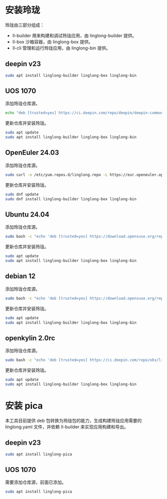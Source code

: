 <!--
SPDX-FileCopyrightText: 2023 UnionTech Software Technology Co., Ltd.

SPDX-License-Identifier: LGPL-3.0-or-later
-->

# 安装玲珑

玲珑由三部分组成：

- ll-builder 用来构建和调试玲珑应用，由 linglong-builder 提供。
- ll-box 沙箱容器，由 linglong-box 提供。
- ll-cli 管理和运行玲珑应用，由 linglong-bin 提供。

## deepin v23

```bash
sudo apt install linglong-builder linglong-box linglong-bin
```

## UOS 1070

添加玲珑仓库源。

```bash
echo "deb [trusted=yes] https://ci.deepin.com/repo/deepin/deepin-community/linglong-repo/ unstable main" | sudo tee -a /etc/apt/sources.list
```

更新仓库并安装玲珑。

```bash
sudo apt update
sudo apt install linglong-builder linglong-box linglong-bin
```

## OpenEuler 24.03

添加玲珑仓库源。

```bash
sudo curl -o /etc/yum.repos.d/linglong.repo -L https://eur.openeuler.openatom.cn/coprs/kamiyadm/linglong/repo/openeuler-24.03_LTS/kamiyadm-linglong-openeuler-24.03_LTS.repo
```

更新仓库并安装玲珑。

```bash
sudo dnf update
sudo dnf install linglong-builder linglong-box linglong-bin
```

## Ubuntu 24.04

添加玲珑仓库源。

```bash
sudo bash -c "echo 'deb [trusted=yes] https://download.opensuse.org/repositories/home:/kamiyadm/xUbuntu_24.04/ ./' > /etc/apt/sources.list.d/linglong.list"
```

更新仓库并安装玲珑。

```bash
sudo apt update
sudo apt install linglong-builder linglong-box linglong-bin
```

## debian 12

添加玲珑仓库源。

```bash
sudo bash -c "echo 'deb [trusted=yes] https://download.opensuse.org/repositories/home:/kamiyadm/Debian_12/ ./' > /etc/apt/sources.list.d/linglong.list"
```

更新仓库并安装玲珑。

```bash
sudo apt update
sudo apt install linglong-builder linglong-box linglong-bin
```

## openkylin 2.0rc

添加玲珑仓库源。

```bash
sudo bash -c "echo 'deb [trusted=yes] https://ci.deepin.com/repo/obs/linglong:/multi_distro/openkylin2.0_repo/ ./' > /etc/apt/sources.list.d/linglong.list"
```

更新仓库并安装玲珑。

```bash
sudo apt update
sudo apt install linglong-builder linglong-box linglong-bin
```

# 安装 pica

本工具目前提供 deb 包转换为玲珑包的能力，生成构建玲珑应用需要的 linglong.yaml 文件，并依赖 ll-builder 来实现应用构建和导出。

## deepin v23

```bash
sudo apt install linglong-pica
```

## UOS 1070

需要添加仓库源，前面已添加。

```bash
sudo apt install linglong-pica
```
